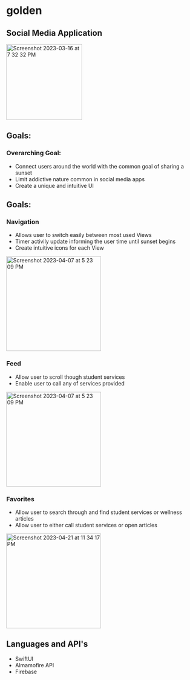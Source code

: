 # golden 
## Social Media Application

<img width="200" alt="Screenshot 2023-03-16 at 7 32 32 PM" src="https://user-images.githubusercontent.com/75393933/226000780-5e2f7756-0c09-41be-ad54-b78fcbd8845a.png">


## Goals: 
### Overarching Goal:
- Connect users around the world with the common goal of sharing a sunset
- Limit addictive nature common in social media apps
- Create a unique and intuitive UI
## Goals: 

### Navigation
  - Allows user to switch easily between most used Views
  - Timer activily update informing the user time until sunset begins
  - Create intuitive icons for each View
  
  <img width="250" alt="Screenshot 2023-04-07 at 5 23 09 PM" src="https://github.com/zacpalmer1/golden_app/assets/75393933/f0b025a9-a672-4df7-bf43-a619d7d57863"> 


### Feed
  - Allow user to scroll though student services
  - Enable user to call any of services provided 
  
  <img width="250" alt="Screenshot 2023-04-07 at 5 23 09 PM" src="https://github.com/zacpalmer1/golden_app/assets/75393933/7dfc32e6-3a95-40b5-822c-f429003de4ca"> 
  

### Favorites 
  - Allow user to search through and find student services or wellness articles
  - Allow user to either call student services or open articles

  <img width="250" alt="Screenshot 2023-04-21 at 11 34 17 PM" src="https://github.com/zacpalmer1/golden_app/assets/75393933/8aa8272b-624a-4a6a-a049-8a9ab958d734">


## Languages and API's
- SwiftUI
- Almamofire API
- Firebase
